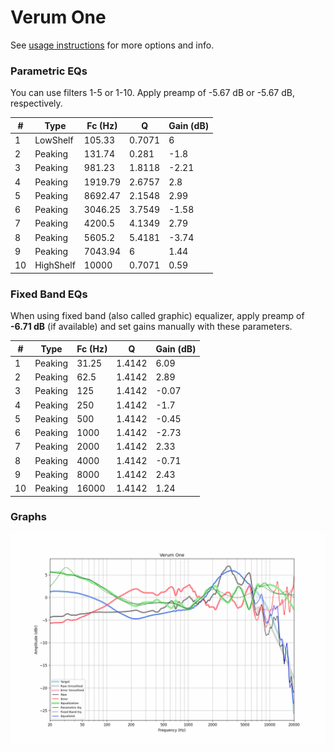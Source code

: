 # Verum One
See [usage instructions](https://github.com/jaakkopasanen/AutoEq#usage) for more options and info.

### Parametric EQs
You can use filters 1-5 or 1-10. Apply preamp of -5.67 dB or -5.67 dB, respectively.

|   # | Type      |   Fc (Hz) |      Q |   Gain (dB) |
|-----|-----------|-----------|--------|-------------|
|   1 | LowShelf  |    105.33 | 0.7071 |        6    |
|   2 | Peaking   |    131.74 | 0.281  |       -1.8  |
|   3 | Peaking   |    981.23 | 1.8118 |       -2.21 |
|   4 | Peaking   |   1919.79 | 2.6757 |        2.8  |
|   5 | Peaking   |   8692.47 | 2.1548 |        2.99 |
|   6 | Peaking   |   3046.25 | 3.7549 |       -1.58 |
|   7 | Peaking   |   4200.5  | 4.1349 |        2.79 |
|   8 | Peaking   |   5605.2  | 5.4181 |       -3.74 |
|   9 | Peaking   |   7043.94 | 6      |        1.44 |
|  10 | HighShelf |  10000    | 0.7071 |        0.59 |

### Fixed Band EQs
When using fixed band (also called graphic) equalizer, apply preamp of **-6.71 dB** (if available) and set gains manually with these parameters.

|   # | Type    |   Fc (Hz) |      Q |   Gain (dB) |
|-----|---------|-----------|--------|-------------|
|   1 | Peaking |     31.25 | 1.4142 |        6.09 |
|   2 | Peaking |     62.5  | 1.4142 |        2.89 |
|   3 | Peaking |    125    | 1.4142 |       -0.07 |
|   4 | Peaking |    250    | 1.4142 |       -1.7  |
|   5 | Peaking |    500    | 1.4142 |       -0.45 |
|   6 | Peaking |   1000    | 1.4142 |       -2.73 |
|   7 | Peaking |   2000    | 1.4142 |        2.33 |
|   8 | Peaking |   4000    | 1.4142 |       -0.71 |
|   9 | Peaking |   8000    | 1.4142 |        2.43 |
|  10 | Peaking |  16000    | 1.4142 |        1.24 |

### Graphs
![](./Verum%20One.png)

